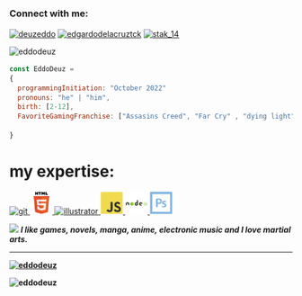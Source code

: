<h3 align="left">Connect with me:</h3>
<p align="left">
<a href="https://twitter.com/deuzeddo" target="blank"><img align="center" src="https://raw.githubusercontent.com/rahuldkjain/github-profile-readme-generator/master/src/images/icons/Social/twitter.svg" alt="deuzeddo" height="30" width="40" /></a>
<a href="https://linkedin.com/in/edgardodelacruztck" target="blank"><img align="center" src="https://raw.githubusercontent.com/rahuldkjain/github-profile-readme-generator/master/src/images/icons/Social/linked-in-alt.svg" alt="edgardodelacruztck" height="30" width="40" /></a>
<a href="https://instagram.com/stak_14" target="blank"><img align="center" src="https://raw.githubusercontent.com/rahuldkjain/github-profile-readme-generator/master/src/images/icons/Social/instagram.svg" alt="stak_14" height="30" width="40" /></a>
</p>


<p align="left"> <img src="https://komarev.com/ghpvc/?username=eddodeuz&label=Profile%20views&color=0e75b6&style=flat" alt="eddodeuz" /> </p>

```javascript
const EddoDeuz = 
{
  programmingInitiation: "October 2022"
  pronouns: "he" | "him",
  birth: [2-12],
  FavoriteGamingFranchise: ["Assasins Creed", "Far Cry" , "dying light" , "Resident Evil"]

}
```
# my expertise:</h3>
<p align="left"> <a href="https://git-scm.com/" target="_blank" rel="noreferrer"> <img src="https://www.vectorlogo.zone/logos/git-scm/git-scm-icon.svg" alt="git" width="40" height="40"/> </a> <a href="https://www.w3.org/html/" target="_blank" rel="noreferrer"> <img src="https://raw.githubusercontent.com/devicons/devicon/master/icons/html5/html5-original-wordmark.svg" alt="html5" width="40" height="40"/> </a> <a href="https://www.adobe.com/in/products/illustrator.html" target="_blank" rel="noreferrer"> <img src="https://www.vectorlogo.zone/logos/adobe_illustrator/adobe_illustrator-icon.svg" alt="illustrator" width="40" height="40"/> </a> <a href="https://developer.mozilla.org/en-US/docs/Web/JavaScript" target="_blank" rel="noreferrer"> <img src="https://raw.githubusercontent.com/devicons/devicon/master/icons/javascript/javascript-original.svg" alt="javascript" width="40" height="40"/> </a> <a href="https://nodejs.org" target="_blank" rel="noreferrer"> <img src="https://raw.githubusercontent.com/devicons/devicon/master/icons/nodejs/nodejs-original-wordmark.svg" alt="nodejs" width="40" height="40"/> </a> <a href="https://www.photoshop.com/en" target="_blank" rel="noreferrer"> <img src="https://raw.githubusercontent.com/devicons/devicon/master/icons/photoshop/photoshop-line.svg" alt="photoshop" width="40" height="40"/> </a> </p>

<img src="https://media.giphy.com/media/LnQjpWaON8nhr21vNW/giphy.gif" width="60"> <em><b>I like games, novels, manga, anime, electronic music and I love martial arts.</em>

---
  
  
<p align="left"> <a href="https://github.com/ryo-ma/github-profile-trophy"><img src="https://github-profile-trophy.vercel.app/?username=eddodeuz" alt="eddodeuz" /></a> </p>
  
<p><img align="left" src="https://github-readme-stats.vercel.app/api/top-langs?username=eddodeuz&show_icons=true&locale=en&layout=compact" alt="eddodeuz" /></p>




  
